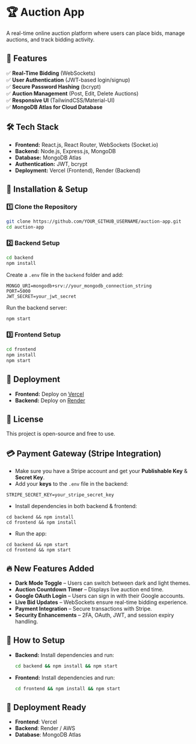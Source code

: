 # 🏆 Auction App

A real-time online auction platform where users can place bids, manage auctions, and track bidding activity.

## 🚀 Features
✅ **Real-Time Bidding** (WebSockets)  
✅ **User Authentication** (JWT-based login/signup)  
✅ **Secure Password Hashing** (bcrypt)  
✅ **Auction Management** (Post, Edit, Delete Auctions)  
✅ **Responsive UI** (TailwindCSS/Material-UI)  
✅ **MongoDB Atlas for Cloud Database**  

## 🛠 Tech Stack
- **Frontend:** React.js, React Router, WebSockets (Socket.io)  
- **Backend:** Node.js, Express.js, MongoDB  
- **Database:** MongoDB Atlas  
- **Authentication:** JWT, bcrypt  
- **Deployment:** Vercel (Frontend), Render (Backend)  

## 🔧 Installation & Setup

### 1️⃣ Clone the Repository
```bash
git clone https://github.com/YOUR_GITHUB_USERNAME/auction-app.git
cd auction-app
```

### 2️⃣ Backend Setup  
```bash
cd backend
npm install
```  
Create a `.env` file in the `backend` folder and add:
```
MONGO_URI=mongodb+srv://your_mongodb_connection_string
PORT=5000
JWT_SECRET=your_jwt_secret
```

Run the backend server:  
```bash
npm start
```

### 3️⃣ Frontend Setup  
```bash
cd frontend
npm install
npm start
```  

## 🚀 Deployment  
- **Frontend:** Deploy on [Vercel](https://vercel.com/)  
- **Backend:** Deploy on [Render](https://render.com/)  

## 📜 License  
This project is open-source and free to use.  


## 💳 Payment Gateway (Stripe Integration)
- Make sure you have a Stripe account and get your **Publishable Key** & **Secret Key**.
- Add your **keys** to the `.env` file in the backend:
```
STRIPE_SECRET_KEY=your_stripe_secret_key
```
- Install dependencies in both backend & frontend:
```
cd backend && npm install
cd frontend && npm install
```
- Run the app:
```
cd backend && npm start
cd frontend && npm start
```


## 🔥 New Features Added
- **Dark Mode Toggle** – Users can switch between dark and light themes.
- **Auction Countdown Timer** – Displays live auction end time.
- **Google OAuth Login** – Users can sign in with their Google accounts.
- **Live Bid Updates** – WebSockets ensure real-time bidding experience.
- **Payment Integration** – Secure transactions with Stripe.
- **Security Enhancements** – 2FA, OAuth, JWT, and session expiry handling.

## 📌 How to Setup
- **Backend:** Install dependencies and run:
  ```bash
  cd backend && npm install && npm start
  ```
- **Frontend:** Install dependencies and run:
  ```bash
  cd frontend && npm install && npm start
  ```

## 🚀 Deployment Ready
- **Frontend**: Vercel  
- **Backend**: Render / AWS  
- **Database**: MongoDB Atlas  
